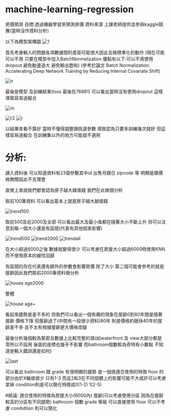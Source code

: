 # machine-learning-regression

房價預測
目標:透過機器學習來預測房價 資料來源 上課老師提供並參與kaggle競賽(當時沒作資料分析)

以下為模型架構圖
![1](https://user-images.githubusercontent.com/49279418/106093719-c3d76400-616b-11eb-8fff-d53a561e4b53.png)

首先考慮輸入的問題各項數據間的差距可能很大因此去做標準化的動作
(現在可能可以不用 只要在模型中加入BatchNormalization 優點有以下:可以不用使用dropout 避免動盪過大 避免輸出飽和)
(參考於論文 Batch Normalization: Accelerating Deep Network Training by Reducing Internal Covariate Shift)

![n](https://user-images.githubusercontent.com/49279418/106093727-c5a12780-616b-11eb-9108-87b965195192.png)

最後是模型 及訓練結果(loss 最後在76881) 可以看出當時沒有使用dropout 這樣導致容易過擬合

![m](https://user-images.githubusercontent.com/49279418/106093726-c5089100-616b-11eb-99d9-609fa6835b8d.png)

![r2](https://user-images.githubusercontent.com/49279418/106093716-c33ecd80-616b-11eb-9879-7443f65d2fab.png)
![r](https://user-images.githubusercontent.com/49279418/106093715-c2a63700-616b-11eb-90ed-c92ad3d01481.png)

以結果來看不算好 當時不懂得調整跟挑選參數 導致認為只要多訓練幾次就好 但這樣容易過擬合 在訓練集以外的地方可能就不適用 

# 分析:
讀入資料後 可以知道資料有23個參數其中id 出售月跟日 zipcode 等 明顯是跟價格無關因此不去理會

直覺上來說我們都會認為房子越大越值錢 我們在此做個分析

取前100筆資料 可以看出基本上就是房子越大越值錢

![trend100](https://user-images.githubusercontent.com/49279418/106108606-6f3fe300-6183-11eb-812b-7dc0e05569ff.png)

取前500及前2000及全部 可以看出最大及最小值都在隨著大小不斷上升 但可以注意到每一個大小還是有區間(代表有其他因素影響)

![trend500](https://user-images.githubusercontent.com/49279418/106108600-6cdd8900-6183-11eb-8c11-2a7ad1ae0679.png)
![trend2000](https://user-images.githubusercontent.com/49279418/106108602-6e0eb600-6183-11eb-90dd-88cd074073e0.png)
![trendall](https://user-images.githubusercontent.com/49279418/106108604-6ea74c80-6183-11eb-931a-20565049dc3c.png)


在大小超過6000之後 數據就變得很少 可以考慮在房屋大小超過6000時使用KNN而不使用原本的線性回歸

有區間的存在代表還有額外的參數會影響房價 除了大小 第二個可能會參考的就是屋齡因此我們取前2000筆資料做分析

![house age2000](https://user-images.githubusercontent.com/49279418/106127771-ca7cd000-6199-11eb-94d3-15a4258dbe28.png)

整體

![house age+](https://user-images.githubusercontent.com/49279418/106128958-cc935e80-619a-11eb-9d14-9dc88eb7cc6c.png)

看起來趨勢是差不多的 但我們可以看出一個有趣的現象在屋齡0到80年間是隨著屋齡 價格下降 但屋齡過了(中間有一段很少資料)80年 則是價格約跟快40年的屋齡差不多 且不太有根據屋齡更大價格改變

最後分析幾個較為緊密且數據上比較完整的值(如waterfront 及 view大部分都是零所以不採用 後面的座標也幾乎不影響 而bathroom個數較為奇特有小數點 不知道是輸入錯誤還是如何)

![last](https://user-images.githubusercontent.com/49279418/106132924-8c82aa80-619f-11eb-8d32-2f679e98b48a.png)

可以看出 bathroom 跟 grade 有很明顯的趨勢 是一個很適合使用的特徵
floor 的部分由於X軸值很少 只有1-3 而且2和3在不同個體上的影響可能不大或許可以考慮拿掉
condition則是可以簡化特徵成0(1-2) 1(2-5)

#結論:
適合使用的特徵為房屋大小(6000內) 屋齡(可以考慮使用分區 因為在屋齡較高的分區有不同趨勢) bathroom 個數 grade 等級 可以直接使用 
floor 可以不考慮 condidtion 則可以簡化
